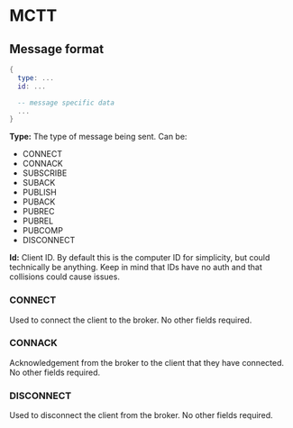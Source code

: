 # MCTT

## Message format

```lua
{
  type: ...
  id: ...

  -- message specific data
  ...
}
```

**Type:** The type of message being sent. Can be:

- CONNECT
- CONNACK
- SUBSCRIBE
- SUBACK
- PUBLISH
- PUBACK
- PUBREC
- PUBREL
- PUBCOMP
- DISCONNECT

**Id:** Client ID. By default this is the computer ID for simplicity, but could technically be anything. Keep in mind that IDs have no auth and that collisions could cause issues.

### CONNECT

Used to connect the client to the broker. No other fields required.

### CONNACK

Acknowledgement from the broker to the client that they have connected. No other fields required.

### DISCONNECT

Used to disconnect the client from the broker. No other fields required.
